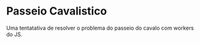 # Passeio Cavalistico

Uma tentatativa de resolver o problema do passeio do cavalo com workers do JS.
